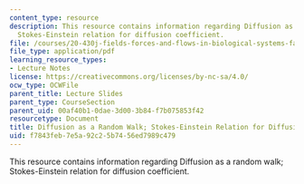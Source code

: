 ```yaml
---
content_type: resource
description: This resource contains information regarding Diffusion as a random walk;
  Stokes-Einstein relation for diffusion coefficient.
file: /courses/20-430j-fields-forces-and-flows-in-biological-systems-fall-2015/f7843feb7e5a92c25b7456ed7989c479_MIT20_430JF15_Lecture3.pdf
file_type: application/pdf
learning_resource_types:
- Lecture Notes
license: https://creativecommons.org/licenses/by-nc-sa/4.0/
ocw_type: OCWFile
parent_title: Lecture Slides
parent_type: CourseSection
parent_uid: 00af40b1-0dae-3d00-3b84-f7b075853f42
resourcetype: Document
title: Diffusion as a Random Walk; Stokes-Einstein Relation for Diffusion Coefficient
uid: f7843feb-7e5a-92c2-5b74-56ed7989c479
---
```

This resource contains information regarding Diffusion as a random walk; Stokes-Einstein relation for diffusion coefficient.